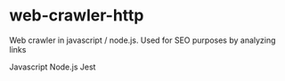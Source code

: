 # web-crawler-http

Web crawler in javascript / node.js. Used for SEO purposes by analyzing links

Javascript
Node.js
Jest
